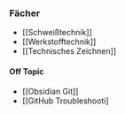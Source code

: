 ### Fächer
- [[Schweißtechnik]]
- [[Werkstofftechnik]]
- [[Technisches Zeichnen]]

#### Off Topic
- [[Obsidian Git]]
- [[GitHub Troubleshooti]